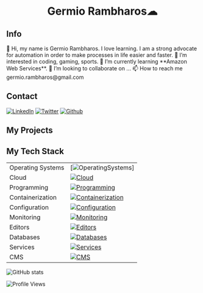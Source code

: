 <h1 align="center">Germio Rambharos☁</h1>

## Info

<p>
👋 Hi, my name is Germio Rambharos.
I love learning.
I am a strong advocate for automation in order to make processes in life easier and faster.
👀 I’m interested in coding, gaming, sports.
🌱 I’m currently learning **Amazon Web Services**.
💞️ I’m looking to collaborate on ...
📫 How to reach me germio.rambharos@gmail.com
</p>

## Contact

[![LinkedIn](https://skillicons.dev/icons?i=linkedin)](https://bit.ly/grambharos-linkedin)
[![Twitter](https://skillicons.dev/icons?i=twitter)](https://twitter.com/grambharos)
[![Github](https://skillicons.dev/icons?i=github)](https://github.com/grambharos)

## My Projects

## My Tech Stack

|                   |                                                                                                                 |
| ----------------- | --------------------------------------------------------------------------------------------------------------- |
| Operating Systems | [![OperatingSystems](https://skillicons.dev/icons?i=linux)]                                                     |
| Cloud             | [![Cloud](https://skillicons.dev/icons?i=openstack,aws,gcp)](https://bit.ly/grambharos-ts)                      |
| Programming       | [![Programming](https://skillicons.dev/icons?i=bash,py,go,java,php,js,html,perl)](https://bit.ly/grambharos-ts) |
| Containerization  | [![Containerization](https://skillicons.dev/icons?i=docker,kubernetes)](https://bit.ly/grambharos-ts)           |
| Configuration     | [![Configuration](https://skillicons.dev/icons?i=ansible)](https://bit.ly/grambharos-ts)                        |
| Monitoring        | [![Monitoring](https://skillicons.dev/icons?i=grafana,prometheus)](https://bit.ly/grambharos-ts)                |
| Editors           | [![Editors](https://skillicons.dev/icons?i=vim,vscode)](https://bit.ly/grambharos-ts)                           |
| Databases         | [![Databases](https://skillicons.dev/icons?i=mysql,postgres)](https://bit.ly/grambharos-ts)                     |
| Services          | [![Services](https://skillicons.dev/icons?i=nginx)](https://bit.ly/grambharos-ts)                               |
| CMS               | [![CMS](https://skillicons.dev/icons?i=wordpress)](https://bit.ly/grambharos-ts)                                |

![GitHub stats](https://github-readme-stats.zohan.tech/api?username=grambharos&show_icons=true&theme=merko)

![Profile Views](https://komarev.com/ghpvc/?username=grambharos&color=brightgreen)

